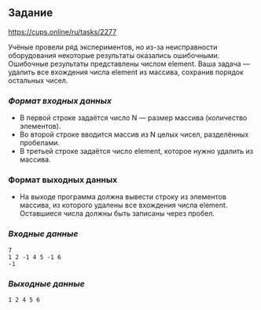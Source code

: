 ## Задание
https://cups.online/ru/tasks/2277

Учёные провели ряд экспериментов, но из-за неисправности оборудования
некоторые результаты оказались ошибочными. 
Ошибочные результаты представлены числом element. 
Ваша задача — удалить все вхождения числа element из массива, 
сохранив порядок остальных чисел.

### _Формат входных данных_

+ В первой строке задаётся число  N  — размер массива (количество элементов).
+ Во второй строке вводится массив из N целых чисел, разделённых пробелами.
+ В третьей строке задаётся число element, которое нужно удалить из массива.

### Формат выходных данных

+ На выходе программа должна вывести строку из элементов массива, 
из которого удалены все вхождения числа element. 
Оставшиеся числа должны быть записаны через пробел.

### _Входные данные_
```
7
1 2 -1 4 5 -1 6
-1
```

### _Выходные данные_

```
1 2 4 5 6
```